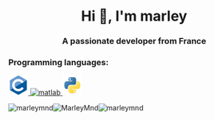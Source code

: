 <h1 align="center">Hi 👋, I'm marley</h1>
<h3 align="center">A passionate developer from France</h3>

<h3 align="left"> Programming languages:</h3>

<p align="left"> <a href="https://www.cprogramming.com/" target="_blank" rel="noreferrer"> <img src="https://raw.githubusercontent.com/devicons/devicon/master/icons/c/c-original.svg" alt="c" width="40" height="40"/> </a> <a href="https://www.mathworks.com/" target="_blank" rel="noreferrer"> <img src="https://upload.wikimedia.org/wikipedia/commons/2/21/Matlab_Logo.png" alt="matlab" width="40" height="40"/> </a> <a href="https://www.python.org" target="_blank" rel="noreferrer"> <img src="https://raw.githubusercontent.com/devicons/devicon/master/icons/python/python-original.svg" alt="python" width="40" height="40"/> </a> </p>



<p><img align="left" src="https://github-readme-streak-stats.herokuapp.com/?user=marleymnd&theme=dark" alt="marleymnd" /></p>

<p><img align="left" src="https://github-readme-stats.vercel.app/api?username=MarleyMnd&show_icons=true&locale=en" alt="MarleyMnd" /></p>

<p><img align="left" src="https://github-readme-stats.vercel.app/api/top-langs?username=marleymnd&show_icons=true&theme=dark&locale=en&layout=compact" alt="marleymnd" /></p>

